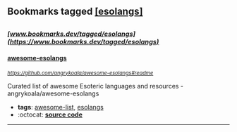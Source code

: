 ## Bookmarks tagged [[esolangs]](https://www.bookmarks.dev/search?q=[esolangs])

_<sup><sup>[www.bookmarks.dev/tagged/esolangs](https://www.bookmarks.dev/tagged/esolangs)</sup></sup>_
---
#### [awesome-esolangs](https://github.com/angrykoala/awesome-esolangs#readme)
_<sup>https://github.com/angrykoala/awesome-esolangs#readme</sup>_

Curated list of awesome Esoteric languages and resources - angrykoala/awesome-esolangs
* **tags**: [awesome-list](../tagged/awesome-list.md), [esolangs](../tagged/esolangs.md)
* :octocat: **[source code](https://github.com/angrykoala/awesome-esolangs#readme)**
---

